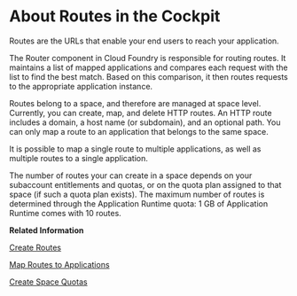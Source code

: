 <!-- loio4af288c9a7894650bea8b1d1d5de4f8b -->

# About Routes in the Cockpit

Routes are the URLs that enable your end users to reach your application.

The Router component in Cloud Foundry is responsible for routing routes. It maintains a list of mapped applications and compares each request with the list to find the best match. Based on this comparison, it then routes requests to the appropriate application instance.

Routes belong to a space, and therefore are managed at space level. Currently, you can create, map, and delete HTTP routes. An HTTP route includes a domain, a host name \(or subdomain\), and an optional path. You can only map a route to an application that belongs to the same space.

It is possible to map a single route to multiple applications, as well as multiple routes to a single application.

The number of routes your can create in a space depends on your subaccount entitlements and quotas, or on the quota plan assigned to that space \(if such a quota plan exists\). The maximum number of routes is determined through the Application Runtime quota: 1 GB of Application Runtime comes with 10 routes.

**Related Information**  


[Create Routes](create-routes-9fddeea.md "You can configure the URLs through which end users can reach your applications.")

[Map Routes to Applications](map-routes-to-applications-b25cf8a.md "Once a route has been created, you can map it to an application to make this application reachable for end users.")

[Create Space Quotas](create-space-quotas-b13c4a2.md "You can use the cockpit to create space quotas.")

